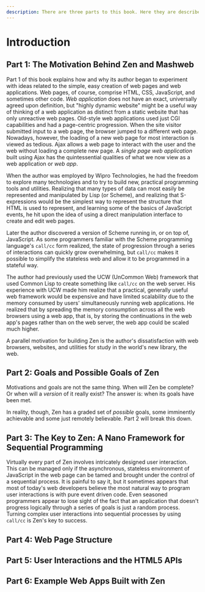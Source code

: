 ```yaml
---
description: There are three parts to this book. Here they are described.
---
```


# Introduction

## Part 1: The Motivation Behind Zen and Mashweb

Part 1 of this book explains how and why its author began to experiment with ideas related to the simple, easy creation of web pages and web applications. Web pages, of course, comprise HTML, CSS, JavaScript, and sometimes other code. _Web application_ does not have an exact, universally agreed upon definition, but "highly dynamic website" might be a useful way of thinking of a web application as distinct from a static website that has only unreactive web pages. Old-style web applications used just CGI capabilities and had a page-centric progression. When the site visitor submitted input to a web page, the browser jumped to a different web page. Nowadays, however, the loading of a new web page for most interaction is viewed as tedious. Ajax allows a web page to interact with the user and the web without loading a complete new page. A _single page web application_ built using Ajax has the quintessential qualities of what we now view as a web application or _web app_.

When the author was employed by Wipro Technologies, he had the freedom to explore many technologies and to try to build new, practical programming tools and utilities. Realizing that many types of data can most easily be represented and manipulated by Lisp \(or Scheme\), and realizing that S-expressions would be the simplest way to represent the structure that HTML is used to represent, and learning some of the basics of JavaScript events, he hit upon the idea of using a direct manipulation interface to create and edit web pages.

Later the author discovered a version of Scheme running in, or on top of, JavaScript. As some programmers familiar with the Scheme programming language's `call/cc` form realized, the state of progression through a series of interactions can quickly grow overwhelming, but `call/cc` makes it possible to simplify the stateless web and allow it to be programmed in a stateful way.

The author had previously used the UCW \(UnCommon Web\) framework that used Common Lisp to create something like `call/cc` on the web server. His experience with UCW made him realize that a practical, generally useful web framework would be expensive and have limited scalability due to the memory consumed by users' simultaneously running web applications. He realized that by spreading the memory consumption across all the web browsers using a web app, that is, by storing the continuations in the web app's pages rather than on the web server, the web app could be scaled much higher.

A parallel motivation for building Zen is the author's dissatisfaction with web browsers, websites, and utilities for study in the world's new library, the web.

## Part 2: Goals and Possible Goals of Zen

Motivations and goals are not the same thing. When will Zen be complete? Or when will a _version_ of it really exist? The answer is: when its goals have been met.

In reality, though, Zen has a graded set of _possible_ goals, some imminently achievable and some just remotely believable. Part 2 will break this down.

## Part 3: The Key to Zen: A Nano Framework for Sequential Programming

Virtually every part of Zen involves intricately designed user interaction. This can be managed only if the asynchronous, stateless environment of JavaScript in the web page can be tamed and brought under the control of a sequential process. It is painful to say it, but it sometimes appears that most of today's web developers believe the most natural way to program user interactions is with pure event driven code. Even seasoned programmers appear to lose sight of the fact that an application that doesn't progress logically through a series of goals is just a random process. Turning complex user interactions into sequential processes by using `call/cc` is Zen's key to success.

## Part 4: Web Page Structure

## Part 5: User Interactions and the HTML5 APIs

## Part 6: Example Web Apps Built with Zen

